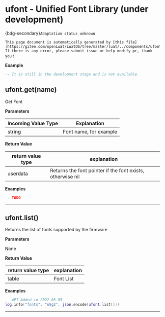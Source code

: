 # ufont - Unified Font Library (under development)

{bdg-secondary}`Adaptation status unknown`

```{note}
This page document is automatically generated by [this file](https://gitee.com/openLuat/LuatOS/tree/master/luat/../components/ufont/luat_lib_ufont.c). If there is any error, please submit issue or help modify pr, thank you！
```


**Example**

```lua
-- It is still in the development stage and is not available.

```

## ufont.get(name)



Get Font

**Parameters**

|Incoming Value Type | Explanation|
|-|-|
|string|Font name, for example|

**Return Value**

|return value type | explanation|
|-|-|
|userdata|Returns the font pointer if the font exists, otherwise nil|

**Examples**

```lua
-- TODO

```

---

## ufont.list()



Returns the list of fonts supported by the firmware

**Parameters**

None

**Return Value**

|return value type | explanation|
|-|-|
|table|Font List|

**Examples**

```lua
-- API Added in 2022-08-05
log.info("fonts", "u8g2", json.encode(ufont.list()))

```

---

